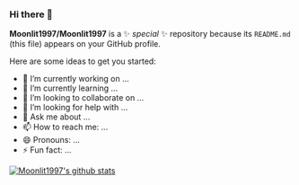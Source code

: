 ### Hi there 👋

**Moonlit1997/Moonlit1997** is a ✨ _special_ ✨ repository because its `README.md` (this file) appears on your GitHub profile.

Here are some ideas to get you started:

- 🔭 I’m currently working on ...
- 🌱 I’m currently learning ...
- 👯 I’m looking to collaborate on ...
- 🤔 I’m looking for help with ...
- 💬 Ask me about ...
- 📫 How to reach me: ...
- 😄 Pronouns: ...
- ⚡ Fun fact: ...

[![Moonlit1997's github stats](https://github-readme-stats.vercel.app/api?username=Moonlit1997?theme=Theme_Name)](https://github.com/Moonlit1997)

